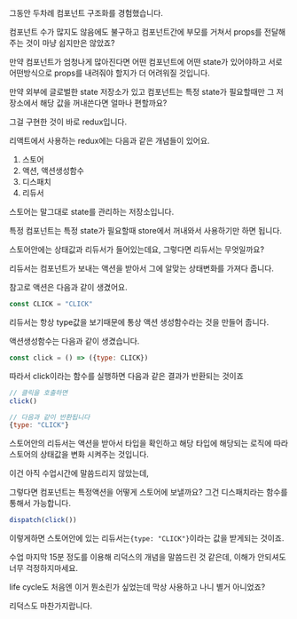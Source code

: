 그동안 두차례 컴포넌트 구조화를 경험했습니다.

컴포넌트 수가 많지도 않음에도 불구하고 컴포넌트간에 부모를 거쳐서 props를 전달해주는 것이 마냥 쉽지만은 않았죠?

만약 컴포넌트가 엄청나게 많아진다면 어떤 컴포넌트에 어떤 state가 있어야하고 서로 어떤방식으로 props를 내려줘야 할지가 더 어려워질 것입니다.

만약 외부에 글로벌한 state 저장소가 있고 컴포넌트는 특정 state가 필요할때만 그 저장소에서 해당 값을 꺼내쓴다면 얼마나 편할까요?

그걸 구현한 것이 바로 redux입니다.

리액트에서 사용하는 redux에는 다음과 같은 개념들이 있어요.

1. 스토어
2. 액션, 액션생성함수
3. 디스패치
4. 리듀서

스토어는 말그대로 state를 관리하는 저장소입니다. 

특정 컴포넌트는 특정 state가 필요할때 store에서 꺼내와서 사용하기만 하면 됩니다.

스토어안에는 상태값과 리듀서가 들어있는데요, 그렇다면 리듀서는 무엇일까요?

리듀서는 컴포넌트가 보내는 액션을 받아서 그에 알맞는 상태변화를 가져다 줍니다.

참고로 액션은 다음과 같이 생겼어요.

```jsx
const CLICK = "CLICK"
```

리듀서는 항상 type값을 보기때문에 통상 액션 생성함수라는 것을 만들어 줍니다.

액션생성함수는 다음과 같이 생겼습니다.

```jsx
const click = () => ({type: CLICK})
```

따라서 click이라는 함수를 실행하면 다음과 같은 결과가 반환되는 것이죠

```jsx
// 클릭을 호출하면
click()

// 다음과 같이 반환됩니다
{type: "CLICK"}
```

스토어안의 리듀서는 액션을 받아서 타입을 확인하고 해당 타입에 해당되는 로직에 따라 스토어의 상태값을 변화 시켜주는 것입니다.

이건 아직 수업시간에 말씀드리지 않았는데,

그렇다면 컴포넌트는 특정액션을 어떻게 스토어에 보낼까요? 그건 디스패치라는 함수를 통해서 가능합니다.

```jsx
dispatch(click())
```

이렇게하면 스토어안에 있는 리듀서는`{type: "CLICK"}`이라는 값을 받게되는 것이죠.

수업 마지막 15분 정도를 이용해 리덕스의 개념을 말씀드린 것 같은데, 이해가 안되셔도 너무 걱정하지마세요.

life cycle도 처음엔 이거 뭔소린가 싶었는데 막상 사용하고 나니 별거 아니었죠? 

리덕스도 마찬가지랍니다.


